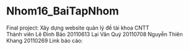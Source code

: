 # Nhom16_BaiTapNhom
Final project: Xây dựng website quản lý đề tài khoa CNTT	
Thành viên
Lê Đình Bảo 20110613
Lại Văn Quý 20110708
Nguyễn Thiên Khang 20110269
Link báo cáo:
